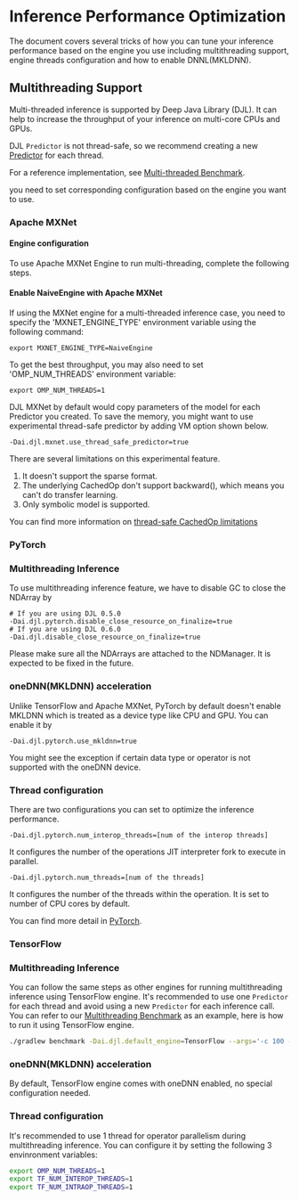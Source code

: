 # Inference Performance Optimization

The document covers several tricks of how you can tune your inference performance based on the engine you use 
including multithreading support, engine threads configuration and how to enable DNNL(MKLDNN).
 
## Multithreading Support

Multi-threaded inference is supported by Deep Java Library (DJL).
It can help to increase the throughput of your inference on multi-core CPUs and GPUs.

DJL `Predictor` is not thread-safe, so we recommend creating a new [Predictor](https://javadoc.io/doc/ai.djl/api/latest/ai/djl/inference/Predictor.html) for each thread.

For a reference implementation, see [Multi-threaded Benchmark](https://github.com/awslabs/djl/blob/master/examples/src/main/java/ai/djl/examples/inference/benchmark/MultithreadedBenchmark.java).

you need to set corresponding configuration based on the engine you want to use.

### Apache MXNet

#### Engine configuration
To use Apache MXNet Engine to run multi-threading, complete the following steps.

#### Enable NaiveEngine with Apache MXNet
If using the MXNet engine for a multi-threaded inference case, you need to specify the 'MXNET_ENGINE_TYPE' environment variable using the following command:

```
export MXNET_ENGINE_TYPE=NaiveEngine
```

To get the best throughput, you may also need to set 'OMP_NUM_THREADS' environment variable:

```
export OMP_NUM_THREADS=1
```

DJL MXNet by default would copy parameters of the model for each Predictor you created.
To save the memory, you might want to use experimental thread-safe predictor by adding VM option shown below.

```
-Dai.djl.mxnet.use_thread_safe_predictor=true
```

There are several limitations on this experimental feature.
1. It doesn't support the sparse format.
2. The underlying CachedOp don't support backward(), which means you can't do transfer learning.
3. Only symbolic model is supported.

You can find more information on [thread-safe CachedOp limitations](https://github.com/apache/incubator-mxnet/blob/master/docs/static_site/src/pages/api/cpp/docs/tutorials/multi_threaded_inference.md#current-limitations)

### PyTorch

### Multithreading Inference
To use multithreading inference feature, we have to disable GC to close the NDArray by

```
# If you are using DJL 0.5.0
-Dai.djl.pytorch.disable_close_resource_on_finalize=true
# If you are using DJL 0.6.0
-Dai.djl.disable_close_resource_on_finalize=true
```

Please make sure all the NDArrays are attached to the NDManager.
It is expected to be fixed in the future.

### oneDNN(MKLDNN) acceleration
Unlike TensorFlow and Apache MXNet, PyTorch by default doesn't enable MKLDNN which is treated as a device type like CPU and GPU.
You can enable it by

```
-Dai.djl.pytorch.use_mkldnn=true
```

You might see the exception if certain data type or operator is not supported with the oneDNN device.

### Thread configuration
There are two configurations you can set to optimize the inference performance.

```
-Dai.djl.pytorch.num_interop_threads=[num of the interop threads]
```

It configures the number of the operations JIT interpreter fork to execute in parallel.

```
-Dai.djl.pytorch.num_threads=[num of the threads]
```

It configures the number of the threads within the operation. It is set to number of CPU cores by default.
 
You can find more detail in [PyTorch](https://pytorch.org/docs/stable/notes/cpu_threading_torchscript_inference.html).


### TensorFlow

### Multithreading Inference
You can follow the same steps as other engines for running multithreading inference using TensorFlow engine.
It's recommended to use one `Predictor` for each thread and avoid using a new `Predictor` for each inference call.
You can refer to our [Multithreading Benchmark](https://github.com/awslabs/djl/blob/master/examples/src/main/java/ai/djl/examples/inference/benchmark/MultithreadedBenchmark.java) as an example, 
here is how to run it using TensorFlow engine.

```bash
./gradlew benchmark -Dai.djl.default_engine=TensorFlow --args='-c 100 -r {"layers":"50"}'
```

### oneDNN(MKLDNN) acceleration
By default, TensorFlow engine comes with oneDNN enabled, no special configuration needed.

### Thread configuration
It's recommended to use 1 thread for operator parallelism during multithreading inference. 
You can configure it by setting the following 3 envinronment variables:

```bash
export OMP_NUM_THREADS=1
export TF_NUM_INTEROP_THREADS=1
export TF_NUM_INTRAOP_THREADS=1
```
